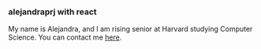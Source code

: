 ### alejandraprj with react

My name is Alejandra, and I am rising senior at Harvard studying Computer Science. You can contact me [here](https://alejandraprj.com/contactme/).
